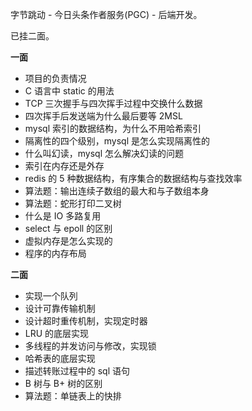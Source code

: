 字节跳动 - 今日头条作者服务(PGC) - 后端开发。

已挂二面。

**一面**

* 项目的负责情况
* C 语言中 static 的用法
* TCP 三次握手与四次挥手过程中交换什么数据
* 四次挥手后发送端为什么最后要等 2MSL
* mysql 索引的数据结构，为什么不用哈希索引
* 隔离性的四个级别，mysql 是怎么实现隔离性的
* 什么叫幻读，mysql 怎么解决幻读的问题
* 索引在内存还是外存
* redis 的 5 种数据结构，有序集合的数据结构与查找效率
* 算法题：输出连续子数组的最大和与子数组本身
* 算法题：蛇形打印二叉树
* 什么是 IO 多路复用
* select 与 epoll 的区别
* 虚拟内存是怎么实现的
* 程序的内存布局

**二面**

* 实现一个队列
* 设计可靠传输机制
* 设计超时重传机制，实现定时器
* LRU 的底层实现
* 多线程的并发访问与修改，实现锁
* 哈希表的底层实现
* 描述转账过程中的 sql 语句
* B 树与 B+ 树的区别
* 算法题：单链表上的快排
